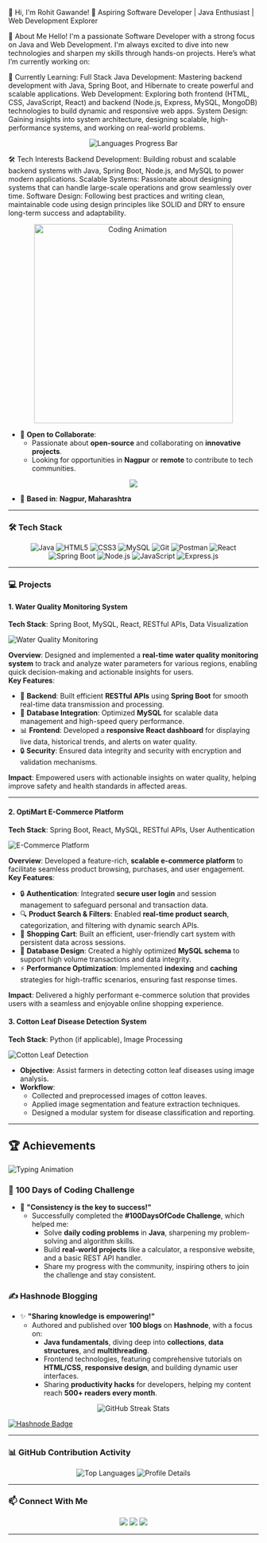 
👋 Hi, I'm Rohit Gawande!
🌟 Aspiring Software Developer | Java Enthusiast | Web Development Explorer



🚀 About Me
Hello! I'm a passionate Software Developer with a strong focus on Java and Web Development. I'm always excited to dive into new technologies and sharpen my skills through hands-on projects. Here’s what I’m currently working on:

🌱 Currently Learning:
Full Stack Java Development: Mastering backend development with Java, Spring Boot, and Hibernate to create powerful and scalable applications.
Web Development: Exploring both frontend (HTML, CSS, JavaScript, React) and backend (Node.js, Express, MySQL, MongoDB) technologies to build dynamic and responsive web apps.
System Design: Gaining insights into system architecture, designing scalable, high-performance systems, and working on real-world problems.
<p align="center"> <img src="https://github-readme-stats.vercel.app/api/top-langs/?username=RohitGawande&layout=compact&theme=tokyonight&hide_border=true" alt="Languages Progress Bar" /> </p>
🛠️ Tech Interests
Backend Development: Building robust and scalable backend systems with Java, Spring Boot, Node.js, and MySQL to power modern applications.
Scalable Systems: Passionate about designing systems that can handle large-scale operations and grow seamlessly over time.
Software Design: Following best practices and writing clean, maintainable code using design principles like SOLID and DRY to ensure long-term success and adaptability.
<p align="center"> <img src="https://github.com/RohitGawande/RohitGawande/blob/main/coding.gif" width="400" alt="Coding Animation" /> </p>

- 🤝 **Open to Collaborate**:  
  - Passionate about **open-source** and collaborating on **innovative projects**.  
  - Looking for opportunities in **Nagpur** or **remote** to contribute to tech communities.

<p align="center">
  <img src="https://img.shields.io/badge/Location-Nagpur%2C%20Maharashtra-FF6347?style=for-the-badge&logo=location&logoColor=white" />
</p>

- 📍 **Based in**: **Nagpur, Maharashtra**
---

### **🛠️ Tech Stack**

<p align="center">
  <img src="https://img.shields.io/badge/Java-ED8B00?style=for-the-badge&logo=java&logoColor=white" alt="Java" />
  <img src="https://img.shields.io/badge/HTML5-E34F26?style=for-the-badge&logo=html5&logoColor=white" alt="HTML5" />
  <img src="https://img.shields.io/badge/CSS3-1572B6?style=for-the-badge&logo=css3&logoColor=white" alt="CSS3" />
  <img src="https://img.shields.io/badge/MySQL-00000F?style=for-the-badge&logo=mysql&logoColor=white" alt="MySQL" />
  <img src="https://img.shields.io/badge/Git-F05032?style=for-the-badge&logo=git&logoColor=white" alt="Git" />
  <img src="https://img.shields.io/badge/Postman-FF6C37?style=for-the-badge&logo=postman&logoColor=white" alt="Postman" />
  <img src="https://img.shields.io/badge/React-61DAFB?style=for-the-badge&logo=react&logoColor=black" alt="React" />
  <img src="https://img.shields.io/badge/Spring_Boot-6DB33F?style=for-the-badge&logo=springboot&logoColor=white" alt="Spring Boot" />
  <img src="https://img.shields.io/badge/Node.js-339933?style=for-the-badge&logo=node.js&logoColor=white" alt="Node.js" />
  <img src="https://img.shields.io/badge/JavaScript-F7DF1E?style=for-the-badge&logo=javascript&logoColor=black" alt="JavaScript" />
  <img src="https://img.shields.io/badge/Express.js-000000?style=for-the-badge&logo=express&logoColor=white" alt="Express.js" />
</p>

---

### **💻 Projects**

#### **1. Water Quality Monitoring System**
**Tech Stack**: Spring Boot, MySQL, React, RESTful APIs, Data Visualization  

![Water Quality Monitoring](https://via.placeholder.com/600x300?text=Project+Image+1)  

**Overview**: Designed and implemented a **real-time water quality monitoring system** to track and analyze water parameters for various regions, enabling quick decision-making and actionable insights for users.  
**Key Features**:
- 🔌 **Backend**: Built efficient **RESTful APIs** using **Spring Boot** for smooth real-time data transmission and processing.
- 💾 **Database Integration**: Optimized **MySQL** for scalable data management and high-speed query performance.
- 📊 **Frontend**: Developed a **responsive React dashboard** for displaying live data, historical trends, and alerts on water quality.
- 🔒 **Security**: Ensured data integrity and security with encryption and validation mechanisms.

**Impact**: Empowered users with actionable insights on water quality, helping improve safety and health standards in affected areas.

---

#### **2. OptiMart E-Commerce Platform**
**Tech Stack**: Spring Boot, React, MySQL, RESTful APIs, User Authentication  

![E-Commerce Platform](https://via.placeholder.com/600x300?text=Project+Image+2)  

**Overview**: Developed a feature-rich, **scalable e-commerce platform** to facilitate seamless product browsing, purchases, and user engagement.  
**Key Features**:
- 🔒 **Authentication**: Integrated **secure user login** and session management to safeguard personal and transaction data.
- 🔍 **Product Search & Filters**: Enabled **real-time product search**, categorization, and filtering with dynamic search APIs.
- 🛒 **Shopping Cart**: Built an efficient, user-friendly cart system with persistent data across sessions.
- 💾 **Database Design**: Created a highly optimized **MySQL schema** to support high volume transactions and data integrity.
- ⚡ **Performance Optimization**: Implemented **indexing** and **caching** strategies for high-traffic scenarios, ensuring fast response times.

**Impact**: Delivered a highly performant e-commerce solution that provides users with a seamless and enjoyable online shopping experience.


#### **3. Cotton Leaf Disease Detection System**  
**Tech Stack**: Python (if applicable), Image Processing  

![Cotton Leaf Detection](https://via.placeholder.com/600x300?text=Project+Image+3)  

- **Objective**: Assist farmers in detecting cotton leaf diseases using image analysis.  
- **Workflow**:  
  - Collected and preprocessed images of cotton leaves.  
  - Applied image segmentation and feature extraction techniques.  
  - Designed a modular system for disease classification and reporting.  


---

## 🏆 **Achievements**

![Typing Animation](https://readme-typing-svg.demolab.com?font=Fira+Code&size=24&duration=3000&pause=500&color=F75C7E&center=true&vCenter=true&width=600&lines=🏆+Achievements;Coding+Consistency+and+Knowledge+Sharing!+🚀)

### 🎯 **100 Days of Coding Challenge**
- 🏅 **"Consistency is the key to success!"**  
  - Successfully completed the **#100DaysOfCode Challenge**, which helped me:  
    - Solve **daily coding problems** in **Java**, sharpening my problem-solving and algorithm skills.  
    - Build **real-world projects** like a calculator, a responsive website, and a basic REST API handler.  
    - Share my progress with the community, inspiring others to join the challenge and stay consistent.

### ✍️ **Hashnode Blogging**
- ✨ **"Sharing knowledge is empowering!"**  
  - Authored and published over **100 blogs** on **Hashnode**, with a focus on:  
    - **Java fundamentals**, diving deep into **collections**, **data structures**, and **multithreading**.  
    - Frontend technologies, featuring comprehensive tutorials on **HTML/CSS**, **responsive design**, and building dynamic user interfaces.  
    - Sharing **productivity hacks** for developers, helping my content reach **500+ readers every month**.  

<p align="center">
  <img src="https://github-readme-streak-stats.herokuapp.com/?user=RohitGawande&theme=tokyonight&hide_border=true" alt="GitHub Streak Stats" />
</p>

[![Hashnode Badge](https://img.shields.io/badge/Hashnode-Blogging-blue?style=for-the-badge&logo=hashnode&logoColor=white)](https://hashnode.com/@rohit253)

---

### **📊 GitHub Contribution Activity**
<p align="center">
  <img src="https://github-readme-stats.vercel.app/api/top-langs/?username=RohitGawande&layout=compact&theme=tokyonight" alt="Top Languages" />
  <img src="https://github-profile-summary-cards.vercel.app/api/cards/profile-details?username=RohitGawande&theme=tokyonight" alt="Profile Details" />
</p>

---

### **📫 Connect With Me**
<p align="center">
  <a href="https://www.linkedin.com/in/rohit-gawande-b079192a9"><img src="https://img.shields.io/badge/LinkedIn-0077B5?style=for-the-badge&logo=linkedin&logoColor=white" /></a>
  <a href="https://github.com/RohitGawande"><img src="https://img.shields.io/badge/GitHub-181717?style=for-the-badge&logo=github&logoColor=white" /></a>
  <a href="https://hashnode.com/@rohit253"><img src="https://img.shields.io/badge/Hashnode-2962FF?style=for-the-badge&logo=hashnode&logoColor=white" /></a>
</p>

---

